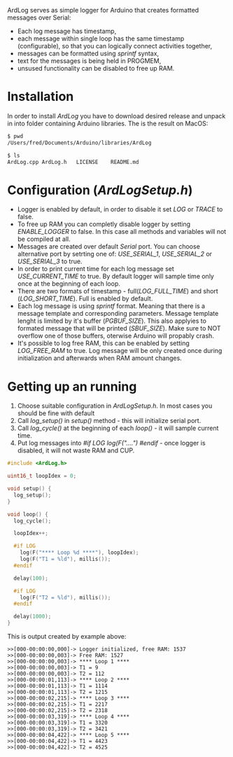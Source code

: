 ArdLog serves as simple logger for Arduino that creates formatted messages over Serial:
* Each log message has timestamp,
* each message within single loop has the same timestamp (configurable), so that you can logically connect activities together,
* messages can be formatted using *sprintf* syntax,
* text for the messages is being held in PROGMEM,
* unsused functionality can be disabled to free up RAM.

# Installation
In order to install *ArdLog* you have to download desired release and unpack in into folder containing Arduino libraries. The is the result on MacOS:
``` bash
$ pwd
/Users/fred/Documents/Arduino/libraries/ArdLog

$ ls
ArdLog.cpp ArdLog.h   LICENSE    README.md
```

# Configuration (*ArdLogSetup.h*)
* Logger is enabled by default, in order to disable it set *LOG* or *TRACE* to false.
* To free up RAM you can completly disable logger by setting *ENABLE_LOGGER* to false. In this case all methods and variables will not be compiled at all.
* Messages are created over default *Serial* port. You can choose alternative port by setrting one of: *USE_SERIAL_1*, *USE_SERIAL_2* or *USE_SERIAL_3* to true.
* In order to print current time for each log message set *USE_CURRENT_TIME* to true. By default logger will sample time only once at the beginning of each loop.
* There are two formats of timestamp - full(*LOG_FULL_TIME*) and short (*LOG_SHORT_TIME*). Full  is enabled by default.
* Each log message is using *sprintf* format. Meaning that there is a message template and corresponding parameters. Message template lenght is limited by it's buffer (*PGBUF_SIZE*). This also applyies to formated message that will be printed (*SBUF_SIZE*). Make sure to NOT overflow one of those buffers, oterwise Arduino will propably crash.
* It's possible to log free RAM, this can be enabled by setting *LOG_FREE_RAM* to true. Log message will be only created once during initialization and afterwards when RAM amount changes.

# Getting up an running
1. Choose suitable configuration in *ArdLogSetup.h*. In most cases you should be fine with default
2. Call *log_setup()* in *setup()* method - this will initialize serial port.
3. Call  *log_cycle()* at the beginning of each *loop()* - it will sample current time.
4. Put log messages into *#if LOG log(F("....") #endif* - once logger is disabled, it will not waste RAM and CUP.

```cpp
#include <ArdLog.h>

uint16_t loopIdex = 0;

void setup() {
  log_setup();
}

void loop() {
  log_cycle();

  loopIdex++;

  #if LOG
    log(F("**** Loop %d ****"), loopIdex);
    log(F("T1 = %ld"), millis());
  #endif

  delay(100);

  #if LOG
    log(F("T2 = %ld"), millis());
  #endif

  delay(1000);
}
```

This is output created by example above:
```
>>[000-00:00:00,000]-> Logger initialized, free RAM: 1537
>>[000-00:00:00,003]-> Free RAM: 1527
>>[000-00:00:00,003]-> **** Loop 1 ****
>>[000-00:00:00,003]-> T1 = 9
>>[000-00:00:00,003]-> T2 = 112
>>[000-00:00:01,113]-> **** Loop 2 ****
>>[000-00:00:01,113]-> T1 = 1114
>>[000-00:00:01,113]-> T2 = 1215
>>[000-00:00:02,215]-> **** Loop 3 ****
>>[000-00:00:02,215]-> T1 = 2217
>>[000-00:00:02,215]-> T2 = 2318
>>[000-00:00:03,319]-> **** Loop 4 ****
>>[000-00:00:03,319]-> T1 = 3320
>>[000-00:00:03,319]-> T2 = 3421
>>[000-00:00:04,422]-> **** Loop 5 ****
>>[000-00:00:04,422]-> T1 = 4423
>>[000-00:00:04,422]-> T2 = 4525
```

